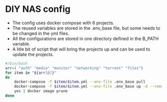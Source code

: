 # DIY NAS config

- The config uses docker compose with 6 projects.
- The reused variables are stored in the .env_base file, but some needs to be changed in the yml files.
- All the configurations are stored in one directory defined in the B_PATH variable.
- A litle bit of script that will bring the projects up and can be used to update the projects.
```bash                                                                   
#/bin/bash
arr=( "auth" "media" "monitor" "networking" "torrent" "files")
for item in "${arr[@]}"
do
    docker-compose -f $item/$item.yml --env-file .env_base pull
    docker-compose -f $item/$item.yml --env-file .env_base up -d --remove-orphans
    yes | docker image prune
done
```
